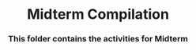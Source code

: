 <h1 align="center">Midterm Compilation</h1>
<h3 align="center">This folder contains the activities for Midterm</h3>
